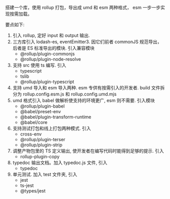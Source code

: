 搭建一个库，使用 rollup 打包，导出成 umd 和 esm 两种格式， esm 一步一步实现按需加载。

要点如下:

1. 引入 rollup, 定好 input 和 output 输出.
2. 三方库引入 lodash-es, eventEmitter3. 因它们前者 commonJS 规范导出，后者是 ES 标准导出的模块. 引入兼容模块
    - @rollup/plugin-commonjs
    - @rollup/plugin-node-resolve
3. 支持 src 使用 ts 编写. 引入
    - typescript
    - tslib
    - @rollup/plugin-typescript
4. 支持 umd 导入和 esm 导入两种. esm 专供有按需引入的开发者. build 文件拆分为 rollup.config.esm.js 和 rollup.config.umd.mjs
5. umd 格式引入 babel 做解析使支持的环境更广, esm 则不需要. 引入模块
    - @rollup/plugin-babel
    - @babel/preset-env
    - @babel/plugin-transform-runtime
    - @babel/core
6. 支持测试打包和线上打包两种模式. 引入
    - cross-env
    - @rollup/plugin-terser
    - @rollup/plugin-strip
7. 调整产物包里的 TS 定义输出, 使开发者在编写代码时能得到足够的提示. 引入
    - rollup-plugin-copy
8. typedoc 输出文档。加入 typedoc.js 文件, 引入
    - typedoc
9. 单元测试. 加入 test 文件夹, 引入
    - jest
    - ts-jest
    - @types/jest

